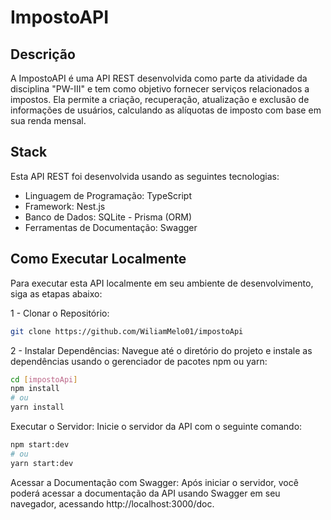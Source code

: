 # ImpostoAPI

## Descrição
A ImpostoAPI é uma API REST desenvolvida como parte da atividade da disciplina "PW-III" e tem como objetivo fornecer serviços relacionados a impostos. Ela permite a criação, recuperação, atualização e exclusão de informações de usuários, calculando as alíquotas de imposto com base em sua renda mensal.

## Stack
Esta API REST foi desenvolvida usando as seguintes tecnologias:

- Linguagem de Programação: TypeScript
- Framework: Nest.js
- Banco de Dados: SQLite - Prisma (ORM)
- Ferramentas de Documentação: Swagger

## Como Executar Localmente
Para executar esta API localmente em seu ambiente de desenvolvimento, siga as etapas abaixo:

1 - Clonar o Repositório:
``` bash
git clone https://github.com/WiliamMelo01/impostoApi
```
2 - Instalar Dependências:
Navegue até o diretório do projeto e instale as dependências usando o gerenciador de pacotes npm ou yarn:
``` bash
cd [impostoApi]
npm install
# ou
yarn install
```

Executar o Servidor:
Inicie o servidor da API com o seguinte comando:
``` bash
npm start:dev
# ou
yarn start:dev
```

Acessar a Documentação com Swagger:
Após iniciar o servidor, você poderá acessar a documentação da API usando Swagger em seu navegador, acessando http://localhost:3000/doc.
